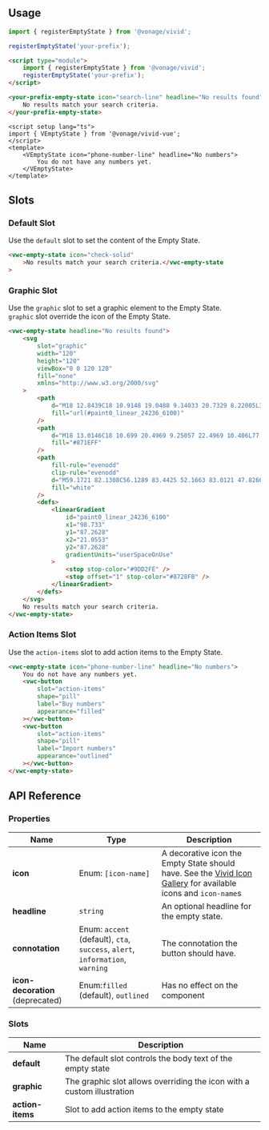 ## Usage

<vwc-tabs gutters="none" activeid="vue-tab">
<vwc-tab label="Web component" id="web-tab"></vwc-tab>
<vwc-tab-panel>

```js
import { registerEmptyState } from '@vonage/vivid';

registerEmptyState('your-prefix');
```

```html preview
<script type="module">
	import { registerEmptyState } from '@vonage/vivid';
	registerEmptyState('your-prefix');
</script>

<your-prefix-empty-state icon="search-line" headline="No results found">
	No results match your search criteria.
</your-prefix-empty-state>
```

</vwc-tab-panel>
<vwc-tab label="Vue" id="vue-tab"></vwc-tab>
<vwc-tab-panel>

```vue preview
<script setup lang="ts">
import { VEmptyState } from '@vonage/vivid-vue';
</script>
<template>
	<VEmptyState icon="phone-number-line" headline="No numbers">
		You do not have any numbers yet.
	</VEmptyState>
</template>
```

</vwc-tab-panel>
</vwc-tabs>

## Slots

### Default Slot

Use the `default` slot to set the content of the Empty State.

```html preview
<vwc-empty-state icon="check-solid"
	>No results match your search criteria.</vwc-empty-state
>
```

### Graphic Slot

Use the `graphic` slot to set a graphic element to the Empty State.  
`graphic` slot override the icon of the Empty State.

```html preview
<vwc-empty-state headline="No results found">
	<svg
		slot="graphic"
		width="120"
		height="120"
		viewBox="0 0 120 120"
		fill="none"
		xmlns="http://www.w3.org/2000/svg"
	>
		<path
			d="M18 12.8439C18 10.9148 19.0488 9.14033 20.7329 8.22005L34.0345 0.95148C35.645 -0.31716 37.5777 -0.31716 39.8325 0.95148L93.6251 30.1302C98.1346 32.6675 102 39.645 102 45.6711V104.346C102 108.152 100.546 110.184 98.4568 111.323L85.1139 119.267C83.5095 120.223 81.5211 120.245 79.8957 119.327L64.2609 110.49L35.0435 93.4917C18.6087 84.3854 18 82.5641 18 71.6365V12.8439Z"
			fill="url(#paint0_linear_24236_6100)"
		/>
		<path
			d="M18 13.0146C18 10.699 20.4969 9.25057 22.4969 10.406L77.9876 42.4627C81.7074 44.6116 84 48.5904 84 52.8972V116.985C84 119.301 81.5031 120.749 79.5031 119.594L24.0124 87.5373C20.2926 85.3884 18 81.4096 18 77.1028V13.0146Z"
			fill="#871EFF"
		/>
		<path
			fill-rule="evenodd"
			clip-rule="evenodd"
			d="M59.1721 82.1308C56.1289 83.4425 52.1663 83.0121 47.8266 80.5066C38.2026 74.9502 30.433 61.3295 30.433 50.1072C30.433 38.8849 38.2026 34.2358 47.8266 39.7922C57.4505 45.3486 65.2201 58.9693 65.2201 70.1915C65.2201 75.2682 63.6301 78.9998 60.9977 81.0499L70.2104 97.163C70.714 98.0438 70.708 98.99 70.197 99.2765C69.6861 99.563 68.8636 99.0812 68.36 98.2004L59.1721 82.1308ZM33.0311 51.6072C33.0311 42.0004 39.673 38.0847 47.8266 42.7922C55.9801 47.4996 62.622 59.0847 62.622 68.6915C62.622 73.4604 60.9853 76.8269 58.3395 78.4323C58.3237 78.4395 58.3081 78.4474 58.2928 78.456C58.2685 78.4696 58.2452 78.4848 58.2232 78.5014C55.5483 80.0553 51.8736 79.8432 47.8266 77.5066C39.673 72.7992 33.0311 61.214 33.0311 51.6072Z"
			fill="white"
		/>
		<defs>
			<linearGradient
				id="paint0_linear_24236_6100"
				x1="98.733"
				y1="87.2628"
				x2="21.0553"
				y2="87.2628"
				gradientUnits="userSpaceOnUse"
			>
				<stop stop-color="#9DD2FE" />
				<stop offset="1" stop-color="#8728FB" />
			</linearGradient>
		</defs>
	</svg>
	No results match your search criteria.
</vwc-empty-state>
```

### Action Items Slot

Use the `action-items` slot to add action items to the Empty State.

```html preview
<vwc-empty-state icon="phone-number-line" headline="No numbers">
	You do not have any numbers yet.
	<vwc-button
		slot="action-items"
		shape="pill"
		label="Buy numbers"
		appearance="filled"
	></vwc-button>
	<vwc-button
		slot="action-items"
		shape="pill"
		label="Import numbers"
		appearance="outlined"
	></vwc-button>
</vwc-empty-state>
```

## API Reference

### Properties

<div class="table-wrapper">

| Name                             | Type                                                                          | Description                                                                                                                             |
| -------------------------------- | ----------------------------------------------------------------------------- | --------------------------------------------------------------------------------------------------------------------------------------- |
| **icon**                         | Enum: `[icon-name]`                                                           | A decorative icon the Empty State should have. See the [Vivid Icon Gallery](/icons/icons-gallery/) for available icons and `icon-name`s |
| **headline**                     | `string`                                                                      | An optional headline for the empty state.                                                                                               |
| **connotation**                  | Enum: `accent` (default), `cta`, `success`, `alert`, `information`, `warning` | The connotation the button should have.                                                                                                 |
| **icon-decoration** (deprecated) | Enum:`filled` (default), `outlined`                                           | Has no effect on the component                                                                                                          |

</div>

### Slots

<div class="table-wrapper">

| Name             | Description                                                            |
| ---------------- | ---------------------------------------------------------------------- |
| **default**      | The default slot controls the body text of the empty state             |
| **graphic**      | The graphic slot allows overriding the icon with a custom illustration |
| **action-items** | Slot to add action items to the empty state                            |

</div>
